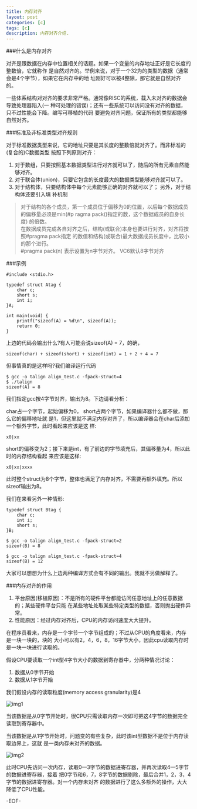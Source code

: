 ```yaml
---
title: 内存对齐
layout: post
categories: [c]
tags: [c]
description: 内存对齐介绍.
---
```


###什么是内存对齐

对齐是跟数据在内存中位置相关的话题。如果一个变量的内存地址正好是它长度的整数倍，它就称作
是自然对齐的。举例来说，对于一个32为的类型的数据（通常会是4个字节），如果它在内存中的地
址刚好可以被4整除，那它就是自然对齐的。  

一些体系结构对对齐的要求非常严格。通常像RISC的系统，载入未对齐的数据会导致处理器陷入(一
种可处理的错误)；还有一些系统可以访问没有对齐的数据，只不过性能会下降。编写可移植的代码
要避免对齐问题，保证所有的类型都能够自然对齐。  

###标准及非标准类型对齐规则

对于标准数据类型来说，它的地址只要是其长度的整数倍就对齐了。而非标准的(复合的)C数据类型
按照下列原则对齐：  
1. 对于数组，只要按照基本数据类型进行对齐就可以了，随后的所有元素自然能够对齐。  
2. 对于联合体(union)，只要它包含的长度最大的数据类型能够对齐就可以了。  
3. 对于结构体，只要结构体中每个元素能够正确的对齐就可以了； 另外，对于结构体还要引入填
补机制  

> 对于结构的各个成员，第一个成员位于偏移为0的位置，以后每个数据成员的偏移量必须是min(#p
ragma pack()指定的数，这个数据成员的自身长度) 的倍数。  
> 在数据成员完成各自对齐之后，结构(或联合)本身也要进行对齐，对齐将按照#pragma pack指定
的数值和结构(或联合)最大数据成员长度中，比较小的那个进行。  
> #pragma pack(n) 表示设置为n字节对齐。 VC6默认8字节对齐  

###示例

	#include <stdio.h>

    typedef struct Atag {
        char c;
        short s;
        int i;
    }A;

	int main(void) {
		printf("sizeof(A) = %d\n", sizeof(A));
		return 0;
	}  

上边的代码会输出什么?有人可能会说sizeof(A) = 7，的确，  
	
	sizeof(char) + sizeof(short) + sizeof(int) = 1 + 2 + 4 = 7  

但事情真的是这样吗?我们编译运行代码  

	$ gcc -o talign align_test.c -fpack-struct=4
	$ ./talign
	sizeof(A) = 8  

我们指定gcc按4字节对齐，输出为8。下边请看分析：  

char占一个字节，起始偏移为0， short占两个字节，如果编译器什么都不做，那么它的偏移地址就
是1，但这里就不满足内存对齐了，所以编译器会在char后添加一个额外字节，此时看起来应该是这
样: 
  
	x0|xx  

short的偏移变为2；接下来是int，有了前边的字节填充后，其偏移量为4，所以此时的内存结构看起
来应该是这样:  

	x0|xx|xxxx  

此时整个struct为8个字节，整体也满足了内存对齐，不需要再额外填充。所以sizeof输出为8。  

我们在来看另外一种情形:  

	typedef struct Btag {
		char c;
		int i;
		short s;
	}B;  

	$ gcc -o talign align_test.c -fpack-struct=2
	sizeof(B) = 8
	
	$ gcc -o talign align_test.c -fpack-struct=4
	sizeof(B) = 12  

大家可以想想为什么上边两种编译方式会有不同的输出。我就不另做解释了。  

###内存对齐的作用

1. 平台原因(移植原因)：不是所有的硬件平台都能访问任意地址上的任意数据的；某些硬件平台只能
在某些地址处取某些特定类型的数据，否则抛出硬件异常。
2. 性能原因：经过内存对齐后，CPU的内存访问速度大大提升。  

在程序员看来，内存是一个字节一个字节组成的；不过从CPU的角度看来，内存是一块一块的，块的
大小可以有2，4，6，8，16字节大小，因此cpu读取内存时是一块一块进行读取的。  

假设CPU要读取一个int型4字节大小的数据到寄存器中，分两种情况讨论：  

1. 数据从0字节开始
2. 数据从1字节开始

我们假设内存的读取粒度(memory access granularity)是4  

![img1](https://raw.github.com/yuxingfirst/yuxingfirst.github.io/master/_images/linux-kernel/align-1.jpg)

当该数据是从0字节开始时，很CPU只需读取内存一次即可把这4字节的数据完全读取到寄存器中。  

当该数据是从1字节开始时，问题变的有些复杂，此时该int型数据不是位于内存读取边界上，这就
是一类内存未对齐的数据。  

![img2](https://raw.github.com/yuxingfirst/yuxingfirst.github.io/master/_images/linux-kernel/align-2.jpg)

此时CPU先访问一次内存，读取0—3字节的数据进寄存器，并再次读取4—5字节的数据进寄存器，接着
把0字节和6，7，8字节的数据剔除，最后合并1，2，3，4字节的数据进寄存器。对一个内存未对齐
的数据进行了这么多额外的操作，大大降低了CPU性能。  

-EOF-























